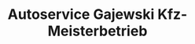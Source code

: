 ---
title: "Autoservice Gajewski Kfz-Meisterbetrieb"
url: /hagen/autoservice-gajewski-kfz-meisterbetrieb/
shop: Autowerkstatt
---